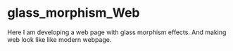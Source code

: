 # glass_morphism_Web
Here I am developing a web page with glass morphism effects. And making web look like like modern webpage.
